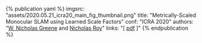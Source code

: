 <!-- MetricMonoSlam ICRA 2020 -->
{% publication yaml %}
imgsrc: "assets/2020.05.21_icra20_main_fig_thumbnail.png"
title: "Metrically-Scaled Monocular SLAM using Learned Scale Factors"
conf: "ICRA 2020"
authors: "[W. Nicholas Greene]({{site.links.wng}}) and [Nicholas Roy]({{site.links.nickroy}})"
links: "[ [pdf](data/papers/greene_icra16.pdf) ]"
{% endpublication %}
